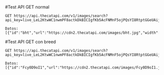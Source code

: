 #Test API GET normal
 
    GET https://api.thecatapi.com/v1/images/search?api_key=live_LeL2KtwWC1nwmPF8actkDkBICIgfKb5AcFNMnF5ojPQsYI8RtptGGeUAij03jNb6breed_ids=

    Datos: [{"id":"bht","url":"https://cdn2.thecatapi.com/images/bht.jpg","width":500,"height":333}]

#Test API GET con breed

    GET https://api.thecatapi.com/v1/images/search?api_key=live_LeL2KtwWC1nwmPF8actkDkBICIgfKb5AcFNMnF5ojPQsYI8RtptGGeUAij03jNb6breed_ids=amau

    Datos: [{"id":"Fcy0D9oI1","url":"https://cdn2.thecatapi.com/images/Fcy0D9oI1.jpg","width":1250,"height":650}]